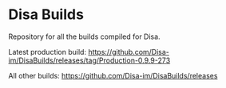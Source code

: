 # Disa Builds

Repository for all the builds compiled for Disa.

Latest production build: https://github.com/Disa-im/DisaBuilds/releases/tag/Production-0.9.9-273

All other builds: https://github.com/Disa-im/DisaBuilds/releases
